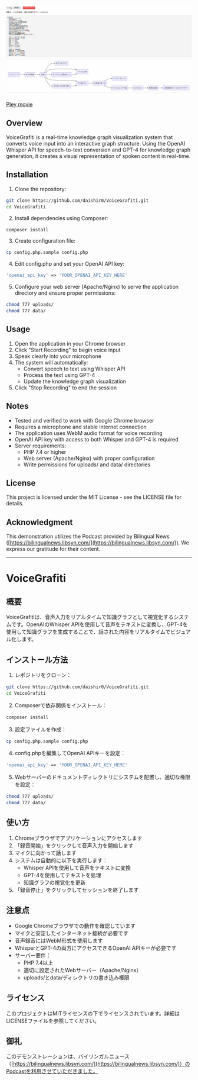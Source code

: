 ![マインドマップ](mindmap.png)

[Pley movie](mindmap.mp4)

## Overview
VoiceGrafiti is a real-time knowledge graph visualization system that converts voice input into an interactive graph structure. Using the OpenAI Whisper API for speech-to-text conversion and GPT-4 for knowledge graph generation, it creates a visual representation of spoken content in real-time.

## Installation

1. Clone the repository:
```bash
git clone https://github.com/daishir0/VoiceGrafiti.git
cd VoiceGrafiti
```

2. Install dependencies using Composer:
```bash
composer install
```

3. Create configuration file:
```bash
cp config.php.sample config.php
```

4. Edit config.php and set your OpenAI API key:
```php
'openai_api_key' => 'YOUR_OPENAI_API_KEY_HERE'
```

5. Configure your web server (Apache/Nginx) to serve the application directory and ensure proper permissions:
```bash
chmod 777 uploads/
chmod 777 data/
```

## Usage

1. Open the application in your Chrome browser
2. Click "Start Recording" to begin voice input
3. Speak clearly into your microphone
4. The system will automatically:
   - Convert speech to text using Whisper API
   - Process the text using GPT-4
   - Update the knowledge graph visualization
5. Click "Stop Recording" to end the session

## Notes

- Tested and verified to work with Google Chrome browser
- Requires a microphone and stable internet connection
- The application uses WebM audio format for voice recording
- OpenAI API key with access to both Whisper and GPT-4 is required
- Server requirements:
  - PHP 7.4 or higher
  - Web server (Apache/Nginx) with proper configuration
  - Write permissions for uploads/ and data/ directories

## License
This project is licensed under the MIT License - see the LICENSE file for details.

## Acknowledgment

This demonstration utilizes the Podcast provided by Bilingual News ([https://bilingualnews.libsyn.com/](https://bilingualnews.libsyn.com/)). We express our gratitude for their content.

---

# VoiceGrafiti

## 概要
VoiceGrafitiは、音声入力をリアルタイムで知識グラフとして視覚化するシステムです。OpenAIのWhisper APIを使用して音声をテキストに変換し、GPT-4を使用して知識グラフを生成することで、話された内容をリアルタイムでビジュアル化します。

## インストール方法

1. レポジトリをクローン：
```bash
git clone https://github.com/daishir0/VoiceGrafiti.git
cd VoiceGrafiti
```

2. Composerで依存関係をインストール：
```bash
composer install
```

3. 設定ファイルを作成：
```bash
cp config.php.sample config.php
```

4. config.phpを編集してOpenAI APIキーを設定：
```php
'openai_api_key' => 'YOUR_OPENAI_API_KEY_HERE'
```

5. Webサーバーのドキュメントディレクトリにシステムを配置し、適切な権限を設定：
```bash
chmod 777 uploads/
chmod 777 data/
```

## 使い方

1. Chromeブラウザでアプリケーションにアクセスします
2. 「録音開始」をクリックして音声入力を開始します
3. マイクに向かって話します
4. システムは自動的に以下を実行します：
   - Whisper APIを使用して音声をテキストに変換
   - GPT-4を使用してテキストを処理
   - 知識グラフの視覚化を更新
5. 「録音停止」をクリックしてセッションを終了します

## 注意点

- Google Chromeブラウザでの動作を確認しています
- マイクと安定したインターネット接続が必要です
- 音声録音にはWebM形式を使用します
- WhisperとGPT-4の両方にアクセスできるOpenAI APIキーが必要です
- サーバー要件：
  - PHP 7.4以上
  - 適切に設定されたWebサーバー（Apache/Nginx）
  - uploads/とdata/ディレクトリの書き込み権限

## ライセンス
このプロジェクトはMITライセンスの下でライセンスされています。詳細はLICENSEファイルを参照してください。

## 御礼

このデモンストレーションは、バイリンガルニュース（[https://bilingualnews.libsyn.com/](https://bilingualnews.libsyn.com/)）のPodcastを利用させていただきました。
